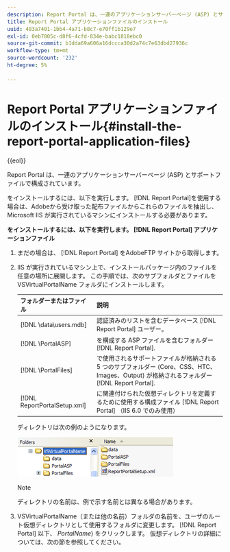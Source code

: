 ```yaml
---
description: Report Portal は、一連のアプリケーションサーバーページ (ASP) とサポートファイルで構成されています。
title: Report Portal アプリケーションファイルのインストール
uuid: 483a7401-1bb4-4a71-b8c7-e70ff1b129e7
exl-id: 0eb7805c-d8f6-4cfd-834e-babc1818ebc0
source-git-commit: b1dda69a606a16dccca30d2a74c7e63dbd27936c
workflow-type: tm+mt
source-wordcount: '232'
ht-degree: 5%

---
```


# Report Portal アプリケーションファイルのインストール{#install-the-report-portal-application-files}

{{eol}}

Report Portal は、一連のアプリケーションサーバーページ (ASP) とサポートファイルで構成されています。

をインストールするには、以下を実行します。 [!DNL Report Portal]を使用する場合は、Adobeから受け取った配布ファイルからこれらのファイルを抽出し、Microsoft IIS が実行されているマシンにインストールする必要があります。

**をインストールするには、以下を実行します。 [!DNL Report Portal] アプリケーションファイル**

1. まだの場合は、 [!DNL Report Portal] をAdobeFTP サイトから取得します。
1. IIS が実行されているマシン上で、インストールパッケージ内のファイルを任意の場所に展開します。 この手順では、次のサブフォルダとファイルを VSVirtualPortalName フォルダにインストールします。

   | フォルダーまたはファイル | 説明 |
   |---|---|
   | [!DNL \data\users.mdb] | 認証済みのリストを含むデータベース [!DNL Report Portal] ユーザー。 |
   | [!DNL \PortalASP\] | を構成する ASP ファイルを含むフォルダー [!DNL Report Portal]. |
   | [!DNL \PortalFiles\] | で使用されるサポートファイルが格納される 5 つのサブフォルダー (Core、CSS、HTC、Images、Output) が格納されるフォルダー [!DNL Report Portal]. |
   | [!DNL ReportPortalSetup.xml] | に関連付けられた仮想ディレクトリを定義するために使用する構成ファイル [!DNL Report Portal] （IIS 6.0 でのみ使用） |

   ディレクトリは次の例のようになります。

   ![](assets/rptPort_scrn_installDir.png)

   >[!NOTE]
   >
   >ディレクトリの名前は、例で示す名前とは異なる場合があります。

1. VSVirtualPortalName（または他の名前）フォルダの名前を、ユーザのルート仮想ディレクトリとして使用するフォルダに変更します。 [!DNL Report Portal] 以下、 *PortalName*) をクリックします。 仮想ディレクトリの詳細については、次の節を参照してください。
